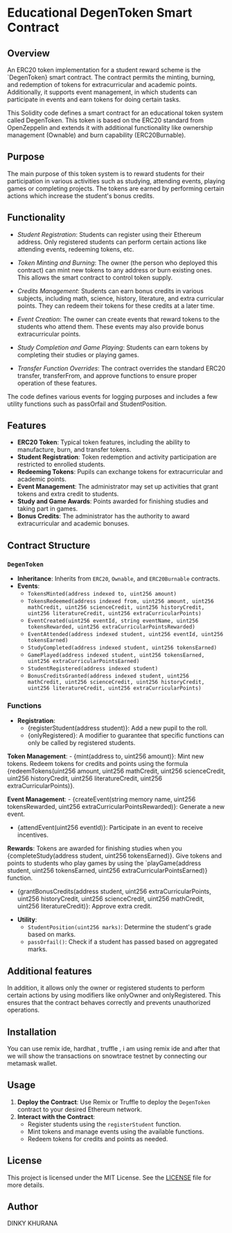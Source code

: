
# Educational DegenToken Smart Contract

## Overview

An ERC20 token implementation for a student reward scheme is the `DegenToken} smart contract. The contract permits the minting, burning, and redemption of tokens for extracurricular and academic points. Additionally, it supports event management, in which students can participate in events and earn tokens for doing certain tasks.

This Solidity code defines a smart contract for an educational token system called DegenToken. This token is based on the ERC20 standard from OpenZeppelin and extends it with additional functionality like ownership management (Ownable) and burn capability (ERC20Burnable). 

## Purpose
The main purpose of this token system is to reward students for their participation in various activities such as studying, attending events, playing games or completing projects. The tokens are earned by performing certain actions which increase the student's bonus credits. 

## Functionality

- *Student Registration*: Students can register using their Ethereum address. Only registered students can perform certain actions like attending events, redeeming tokens, etc.

- *Token Minting and Burning*: The owner (the person who deployed this contract) can mint new tokens to any address or burn existing ones. This allows the smart contract to control token supply.

- *Credits Management*: Students can earn bonus credits in various subjects, including math, science, history, literature, and extra curricular points. They can redeem their tokens for these credits at a later time.

- *Event Creation*: The owner can create events that reward tokens to the students who attend them. These events may also provide bonus extracurricular points.

- *Study Completion and Game Playing*: Students can earn tokens by completing their studies or playing games. 

- *Transfer Function Overrides*: The contract overrides the standard ERC20 transfer, transferFrom, and approve functions to ensure proper operation of these features.

The code defines various events for logging purposes and includes a few utility functions such as passOrfail and StudentPosition. 


## Features

- **ERC20 Token**: Typical token features, including the ability to manufacture, burn, and transfer tokens.
- **Student Registration**: Token redemption and activity participation are restricted to enrolled students.
- **Redeeming Tokens**: Pupils can exchange tokens for extracurricular and academic points.
- **Event Management**: The administrator may set up activities that grant tokens and extra credit to students.
- **Study and Game Awards**: Points awarded for finishing studies and taking part in games.
- **Bonus Credits**: The administrator has the authority to award extracurricular and academic bonuses.

## Contract Structure

### `DegenToken`

- **Inheritance**: Inherits from `ERC20`, `Ownable`, and `ERC20Burnable` contracts.
- **Events**:
  - `TokensMinted(address indexed to, uint256 amount)`
  - `TokensRedeemed(address indexed from, uint256 amount, uint256 mathCredit, uint256 scienceCredit, uint256 historyCredit, uint256 literatureCredit, uint256 extraCurricularPoints)`
  - `EventCreated(uint256 eventId, string eventName, uint256 tokensRewarded, uint256 extraCurricularPointsRewarded)`
  - `EventAttended(address indexed student, uint256 eventId, uint256 tokensEarned)`
  - `StudyCompleted(address indexed student, uint256 tokensEarned)`
  - `GamePlayed(address indexed student, uint256 tokensEarned, uint256 extraCurricularPointsEarned)`
  - `StudentRegistered(address indexed student)`
  - `BonusCreditsGranted(address indexed student, uint256 mathCredit, uint256 scienceCredit, uint256 historyCredit, uint256 literatureCredit, uint256 extraCurricularPoints)`

### Functions

- **Registration**:
  - {registerStudent(address student)}: Add a new pupil to the roll.
  - {onlyRegistered}: A modifier to guarantee that specific functions can only be called by registered students.

**Token Management**: - {mint(address to, uint256 amount)}: Mint new tokens.
  Redeem tokens for credits and points using the formula {redeemTokens(uint256 amount, uint256 mathCredit, uint256 scienceCredit, uint256 historyCredit, uint256 literatureCredit, uint256 extraCurricularPoints)}.

**Event Management**: - {createEvent(string memory name, uint256 tokensRewarded, uint256 extraCurricularPointsRewarded)}: Generate a new event.
  - {attendEvent(uint256 eventId)}: Participate in an event to receive incentives.

**Rewards**: Tokens are awarded for finishing studies when you {completeStudy(address student, uint256 tokensEarned)}.
  Give tokens and points to students who play games by using the `playGame(address student, uint256 tokensEarned, uint256 extraCurricularPointsEarned)} function.
  * {grantBonusCredits(address student, uint256 extraCurricularPoints, uint256 historyCredit, uint256 scienceCredit, uint256 mathCredit, uint256 literatureCredit)}: Approve extra credit.

- **Utility**:
  - `StudentPosition(uint256 marks)`: Determine the student's grade based on marks.
  - `passOrfail()`: Check if a student has passed based on aggregated marks.

## Additional features 
In addition, it allows only the owner or registered students to perform certain actions by using modifiers like onlyOwner and onlyRegistered. This ensures that the contract behaves correctly and prevents unauthorized operations.

## Installation
You can use remix ide, hardhat , truffle , i am using remix ide and after that we will show the transactions on snowtrace testnet by connecting our metamask wallet.

## Usage

1. **Deploy the Contract**: Use Remix or Truffle to deploy the `DegenToken` contract to your desired Ethereum network.
2. **Interact with the Contract**:
   - Register students using the `registerStudent` function.
   - Mint tokens and manage events using the available functions.
   - Redeem tokens for credits and points as needed.

## License

This project is licensed under the MIT License. See the [LICENSE](LICENSE) file for more details.

## Author
DINKY KHURANA
